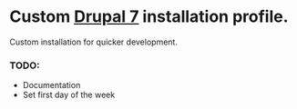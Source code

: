 # Custom [Drupal 7](http://drupal.org) installation profile.

Custom installation for quicker development.

### TODO:

- Documentation
- Set first day of the week
